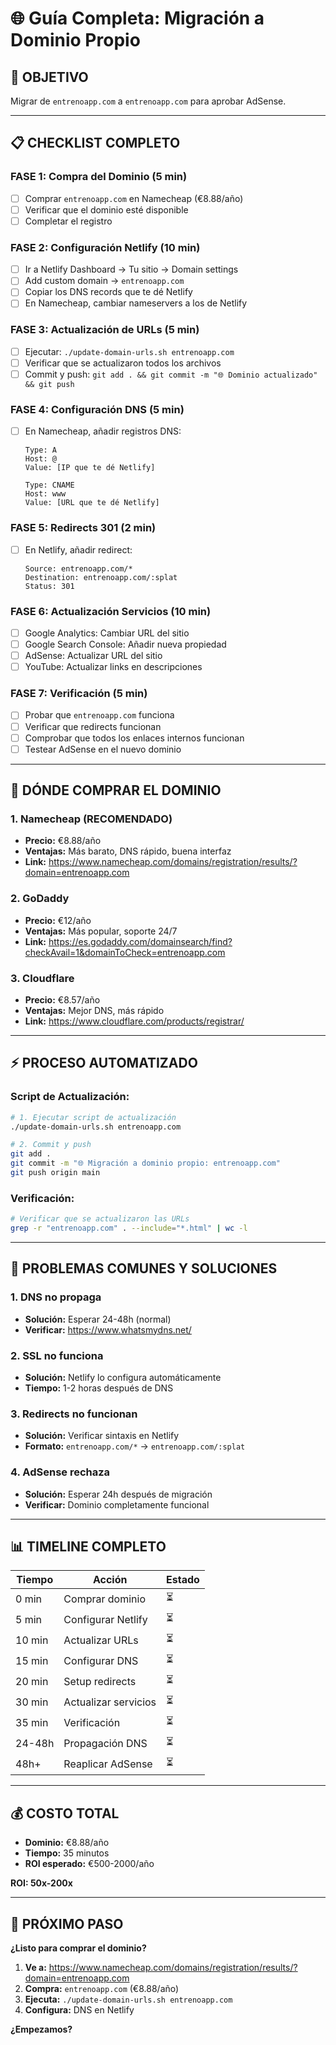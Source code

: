 # 🌐 Guía Completa: Migración a Dominio Propio

## 🎯 **OBJETIVO**
Migrar de `entrenoapp.com` a `entrenoapp.com` para aprobar AdSense.

---

## 📋 **CHECKLIST COMPLETO**

### **FASE 1: Compra del Dominio (5 min)**
- [ ] Comprar `entrenoapp.com` en Namecheap (€8.88/año)
- [ ] Verificar que el dominio esté disponible
- [ ] Completar el registro

### **FASE 2: Configuración Netlify (10 min)**
- [ ] Ir a Netlify Dashboard → Tu sitio → Domain settings
- [ ] Add custom domain → `entrenoapp.com`
- [ ] Copiar los DNS records que te dé Netlify
- [ ] En Namecheap, cambiar nameservers a los de Netlify

### **FASE 3: Actualización de URLs (5 min)**
- [ ] Ejecutar: `./update-domain-urls.sh entrenoapp.com`
- [ ] Verificar que se actualizaron todos los archivos
- [ ] Commit y push: `git add . && git commit -m "🌐 Dominio actualizado" && git push`

### **FASE 4: Configuración DNS (5 min)**
- [ ] En Namecheap, añadir registros DNS:
  ```
  Type: A
  Host: @
  Value: [IP que te dé Netlify]
  
  Type: CNAME
  Host: www
  Value: [URL que te dé Netlify]
  ```

### **FASE 5: Redirects 301 (2 min)**
- [ ] En Netlify, añadir redirect:
  ```
  Source: entrenoapp.com/*
  Destination: entrenoapp.com/:splat
  Status: 301
  ```

### **FASE 6: Actualización Servicios (10 min)**
- [ ] Google Analytics: Cambiar URL del sitio
- [ ] Google Search Console: Añadir nueva propiedad
- [ ] AdSense: Actualizar URL del sitio
- [ ] YouTube: Actualizar links en descripciones

### **FASE 7: Verificación (5 min)**
- [ ] Probar que `entrenoapp.com` funciona
- [ ] Verificar que redirects funcionan
- [ ] Comprobar que todos los enlaces internos funcionan
- [ ] Testear AdSense en el nuevo dominio

---

## 🛒 **DÓNDE COMPRAR EL DOMINIO**

### **1. Namecheap (RECOMENDADO)**
- **Precio:** €8.88/año
- **Ventajas:** Más barato, DNS rápido, buena interfaz
- **Link:** https://www.namecheap.com/domains/registration/results/?domain=entrenoapp.com

### **2. GoDaddy**
- **Precio:** €12/año
- **Ventajas:** Más popular, soporte 24/7
- **Link:** https://es.godaddy.com/domainsearch/find?checkAvail=1&domainToCheck=entrenoapp.com

### **3. Cloudflare**
- **Precio:** €8.57/año
- **Ventajas:** Mejor DNS, más rápido
- **Link:** https://www.cloudflare.com/products/registrar/

---

## ⚡ **PROCESO AUTOMATIZADO**

### **Script de Actualización:**
```bash
# 1. Ejecutar script de actualización
./update-domain-urls.sh entrenoapp.com

# 2. Commit y push
git add .
git commit -m "🌐 Migración a dominio propio: entrenoapp.com"
git push origin main
```

### **Verificación:**
```bash
# Verificar que se actualizaron las URLs
grep -r "entrenoapp.com" . --include="*.html" | wc -l
```

---

## 🚨 **PROBLEMAS COMUNES Y SOLUCIONES**

### **1. DNS no propaga**
- **Solución:** Esperar 24-48h (normal)
- **Verificar:** https://www.whatsmydns.net/

### **2. SSL no funciona**
- **Solución:** Netlify lo configura automáticamente
- **Tiempo:** 1-2 horas después de DNS

### **3. Redirects no funcionan**
- **Solución:** Verificar sintaxis en Netlify
- **Formato:** `entrenoapp.com/*` → `entrenoapp.com/:splat`

### **4. AdSense rechaza**
- **Solución:** Esperar 24h después de migración
- **Verificar:** Dominio completamente funcional

---

## 📊 **TIMELINE COMPLETO**

| Tiempo | Acción | Estado |
|--------|--------|--------|
| 0 min | Comprar dominio | ⏳ |
| 5 min | Configurar Netlify | ⏳ |
| 10 min | Actualizar URLs | ⏳ |
| 15 min | Configurar DNS | ⏳ |
| 20 min | Setup redirects | ⏳ |
| 30 min | Actualizar servicios | ⏳ |
| 35 min | Verificación | ⏳ |
| 24-48h | Propagación DNS | ⏳ |
| 48h+ | Reaplicar AdSense | ⏳ |

---

## 💰 **COSTO TOTAL**

- **Dominio:** €8.88/año
- **Tiempo:** 35 minutos
- **ROI esperado:** €500-2000/año

**ROI: 50x-200x**

---

## 🎯 **PRÓXIMO PASO**

**¿Listo para comprar el dominio?**

1. **Ve a:** https://www.namecheap.com/domains/registration/results/?domain=entrenoapp.com
2. **Compra:** `entrenoapp.com` (€8.88/año)
3. **Ejecuta:** `./update-domain-urls.sh entrenoapp.com`
4. **Configura:** DNS en Netlify

**¿Empezamos?**
